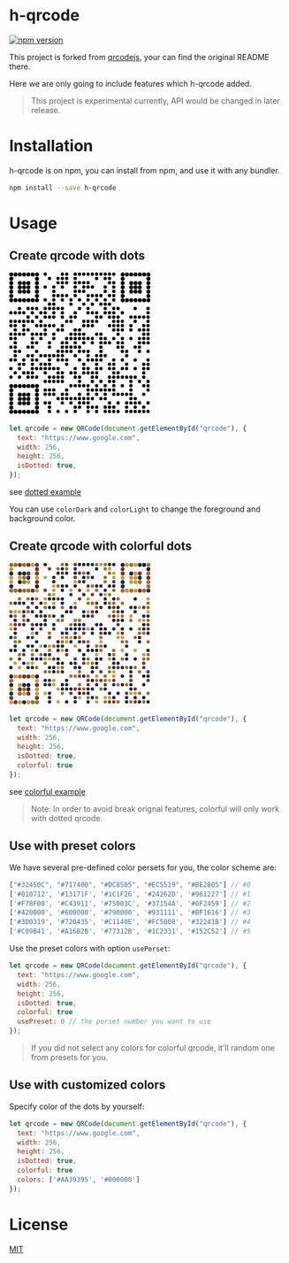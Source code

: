 # h-qrcode

[![npm version](https://badge.fury.io/js/h-qrcode.svg)](https://badge.fury.io/js/h-qrcode)

This project is forked from [qrcodejs](https://github.com/davidshimjs/qrcodejs), your can find the original README there.

Here we are only going to include features which h-qrcode added.

> This project is experimental currently, API would be changed in later release.

# Installation

h-qrcode is on npm, you can install from npm, and use it with any bundler.

``` bash
npm install --save h-qrcode
```

# Usage



## Create qrcode with dots

![dotted](/images/dotted.png)


``` js
let qrcode = new QRCode(document.getElementById("qrcode"), {
  text: "https://www.google.com",
  width: 256,
  height: 256,
  isDotted: true,
});
```

see [dotted example](/examples/dotted.html)


You can use `colorDark` and `colorLight` to change the foreground and background color.



## Create qrcode with colorful dots

![colorful](/images/colorful.png)


``` js
let qrcode = new QRCode(document.getElementById("qrcode"), {
  text: "https://www.google.com",
  width: 256,
  height: 256,
  isDotted: true,
  colorful: true
});
```

see [colorful example](/examples/colorful.html)


> Note: In order to avoid break orignal features, colorful will only work with dotted qrcode.



## Use with preset colors

We have several pre-defined color persets for you, the color scheme are:

``` js
["#32450C", "#717400", "#DC8505", "#EC5519", "#BE2805"] // #0
['#010712', '#13171F', '#1C1F26', '#24262D', '#961227'] // #1
['#F78F00', '#C43911', '#75003C', '#37154A', '#0F2459'] // #2
['#420000', '#600000', '#790000', '#931111', '#BF1616'] // #3
['#3D0319', '#720435', '#C1140E', '#FC5008', '#32241B'] // #4
['#C89B41', '#A16B2B', '#77312B', '#1C2331', '#152C52'] // #5
```

Use the preset colors with option `usePerset`:

``` js
let qrcode = new QRCode(document.getElementById("qrcode"), {
  text: "https://www.google.com",
  width: 256,
  height: 256,
  isDotted: true,
  colorful: true
  usePreset: 0 // the perset number you want to use
});
```

> If you did not select any colors for colorful qrcode, it'll random one from presets for you.



## Use with customized colors

Specify color of the dots by yourself:

``` js
let qrcode = new QRCode(document.getElementById("qrcode"), {
  text: "https://www.google.com",
  width: 256,
  height: 256,
  isDotted: true,
  colorful: true
  colors: ['#AA39395', '#000000']
});
```



# License

[MIT](/LICENSE)